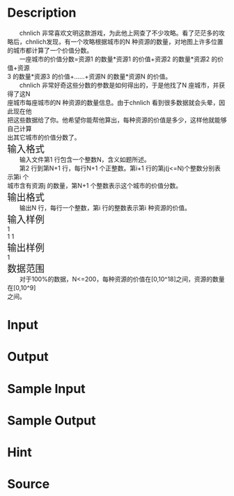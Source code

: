 
# Description

<div class="content"><div style="text-indent: 21pt">chnlich 非常喜欢文明这款游戏，为此他上网查了不少攻略。看了茫茫多的攻略后，chnlich发现，有一个攻略根据城市的N 种资源的数量，对地图上许多位置的城市都计算了一个价值分数。</div>
<div style="text-indent: 21pt">一座城市的价值分数=资源1 的数量*资源1 的价值+资源2 的数量*资源2 的价值+资源</div>
<div>3 的数量*资源3 的价值+……+资源N 的数量*资源N 的价值。</div>
<div style="text-indent: 21pt">chnlich 非常好奇这些分数的参数是如何得出的，于是他找了N 座城市，并获得了这N</div>
<div>座城市每座城市的N 种资源的数量信息。由于chnlich 看到很多数据就会头晕，因此现在他</div>
<div>把这些数据给了你。他希望你能帮他算出，每种资源的价值是多少，这样他就能够自己计算</div>
<div>出其它城市的价值分数了。</div>
<div><span style="font-size: 16pt">输入格式</span></div>
<div style="text-indent: 21pt">输入文件第1 行包含一个整数N，含义如题所述。</div>
<div style="text-indent: 21pt">第2 行到第N+1 行，每行N+1 个正整数。第i+1 行的第j(j&lt;=N)个整数分别表示第i 个</div>
<div>城市含有资源j 的数量，第N+1 个整数表示这个城市的价值分数。</div>
<div><span style="font-size: 16pt">输出格式</span></div>
<div style="text-indent: 21pt">输出N 行，每行一个整数，第i 行的整数表示第i 种资源的价值。</div>
<div><span style="font-size: 16pt">输入样例</span></div>
<div>1</div>
<div>1 1</div>
<div><span style="font-size: 16pt">输出样例</span></div>
<div>1</div>
<div><span style="font-size: 16pt">数据范围</span></div>
<div style="text-indent: 21pt">对于100%的数据，N&lt;=200，每种资源的价值在[0,10^18]之间，资源的数量在[0,10^9]</div>
<div>之间。</div></div>

# Input

<div class="content"></div>

# Output

<div class="content"></div>

# Sample Input

<div class="content"><span class="sampledata"></span></div>

# Sample Output

<div class="content"><span class="sampledata"></span></div>

# Hint

<div class="content"><p></p></div>

# Source

<div class="content"><p><a href="problemset.php?search="></a></p></div>

